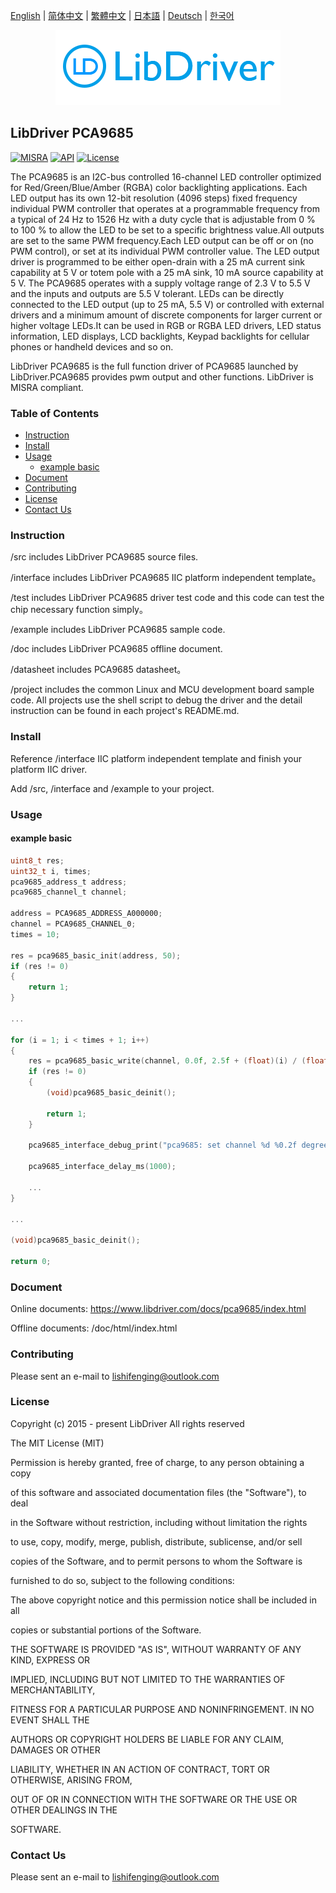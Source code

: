 [English](/README.md) | [ 简体中文](/README_zh-Hans.md) | [繁體中文](/README_zh-Hant.md) | [日本語](/README_ja.md) | [Deutsch](/README_de.md) | [한국어](/README_ko.md)

<div align=center>
<img src="/doc/image/logo.png"/>
</div>

## LibDriver PCA9685

[![MISRA](https://img.shields.io/badge/misra-compliant-brightgreen.svg)](/misra/README.md) [![API](https://img.shields.io/badge/api-reference-blue.svg)](https://www.libdriver.com/docs/pca9685/index.html) [![License](https://img.shields.io/badge/license-MIT-brightgreen.svg)](/LICENSE)

The PCA9685 is an I2C-bus controlled 16-channel LED controller optimized for Red/Green/Blue/Amber (RGBA) color backlighting applications. Each LED output has its own 12-bit resolution (4096 steps) fixed frequency individual PWM controller that operates
at a programmable frequency from a typical of 24 Hz to 1526 Hz with a duty cycle that is adjustable from 0 % to 100 % to allow the LED to be set to a specific brightness value.All outputs are set to the same PWM frequency.Each LED output can be off or on (no PWM control), or set at its individual PWM controller value. The LED output driver is programmed to be either open-drain with a 25 mA current sink capability at 5 V or totem pole with a 25 mA sink, 10 mA source capability at 5 V. The PCA9685 operates with a supply voltage range of 2.3 V to 5.5 V and the inputs and outputs are 5.5 V tolerant. LEDs can be directly connected to the LED output (up to 25 mA, 5.5 V) or controlled with external drivers and a minimum amount of discrete components for larger current or higher voltage LEDs.It can be used in RGB or RGBA LED drivers, LED status information, LED displays, LCD backlights, Keypad backlights for cellular phones or handheld devices and so on.

LibDriver PCA9685 is the full function driver of PCA9685 launched by LibDriver.PCA9685 provides pwm output and other functions. LibDriver is MISRA compliant.

### Table of Contents

  - [Instruction](#Instruction)
  - [Install](#Install)
  - [Usage](#Usage)
    - [example basic](#example-basic)
  - [Document](#Document)
  - [Contributing](#Contributing)
  - [License](#License)
  - [Contact Us](#Contact-Us)

### Instruction

/src includes LibDriver PCA9685 source files.

/interface includes LibDriver PCA9685 IIC platform independent template。

/test includes LibDriver PCA9685 driver test code and this code can test the chip necessary function simply。

/example includes LibDriver PCA9685 sample code.

/doc includes LibDriver PCA9685 offline document.

/datasheet includes PCA9685 datasheet。

/project includes the common Linux and MCU development board sample code. All projects use the shell script to debug the driver and the detail instruction can be found in each project's README.md.

### Install

Reference /interface IIC platform independent template and finish your platform IIC driver.

Add /src, /interface and /example to your project.

### Usage

#### example basic

```C
uint8_t res;
uint32_t i, times;
pca9685_address_t address;
pca9685_channel_t channel;

address = PCA9685_ADDRESS_A000000;
channel = PCA9685_CHANNEL_0;
times = 10;

res = pca9685_basic_init(address, 50);
if (res != 0)
{
    return 1;
}

...

for (i = 1; i < times + 1; i++)
{
    res = pca9685_basic_write(channel, 0.0f, 2.5f + (float)(i) / (float)(times) * 10.0f);
    if (res != 0)
    {
        (void)pca9685_basic_deinit();

        return 1;
    }

    pca9685_interface_debug_print("pca9685: set channel %d %0.2f degrees.\n", channel, (float)(i) / (float)(times) * 180.0f);

    pca9685_interface_delay_ms(1000);
    
    ...
}

...

(void)pca9685_basic_deinit();

return 0;
```

### Document

Online documents: https://www.libdriver.com/docs/pca9685/index.html

Offline documents: /doc/html/index.html

### Contributing

Please sent an e-mail to lishifenging@outlook.com

### License

Copyright (c) 2015 - present LibDriver All rights reserved



The MIT License (MIT) 



Permission is hereby granted, free of charge, to any person obtaining a copy

of this software and associated documentation files (the "Software"), to deal

in the Software without restriction, including without limitation the rights

to use, copy, modify, merge, publish, distribute, sublicense, and/or sell

copies of the Software, and to permit persons to whom the Software is

furnished to do so, subject to the following conditions: 



The above copyright notice and this permission notice shall be included in all

copies or substantial portions of the Software. 



THE SOFTWARE IS PROVIDED "AS IS", WITHOUT WARRANTY OF ANY KIND, EXPRESS OR

IMPLIED, INCLUDING BUT NOT LIMITED TO THE WARRANTIES OF MERCHANTABILITY,

FITNESS FOR A PARTICULAR PURPOSE AND NONINFRINGEMENT. IN NO EVENT SHALL THE

AUTHORS OR COPYRIGHT HOLDERS BE LIABLE FOR ANY CLAIM, DAMAGES OR OTHER

LIABILITY, WHETHER IN AN ACTION OF CONTRACT, TORT OR OTHERWISE, ARISING FROM,

OUT OF OR IN CONNECTION WITH THE SOFTWARE OR THE USE OR OTHER DEALINGS IN THE

SOFTWARE. 

### Contact Us

Please sent an e-mail to lishifenging@outlook.com